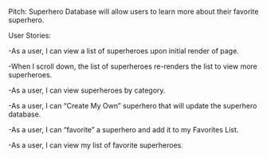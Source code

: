 Pitch:
Superhero Database will allow users to learn more about their favorite superhero.

User Stories:

-As a user, I can view a list of superheroes upon initial render of page.

-When I scroll down, the list of superheroes re-renders the list to view more superheroes.

-As a user, I can view superheroes by category.

-As a user, I can “Create My Own” superhero that will update the superhero database.

-As a user, I can “favorite” a superhero and add it to my Favorites List.

-As a user, I can view my list of favorite superheroes.
